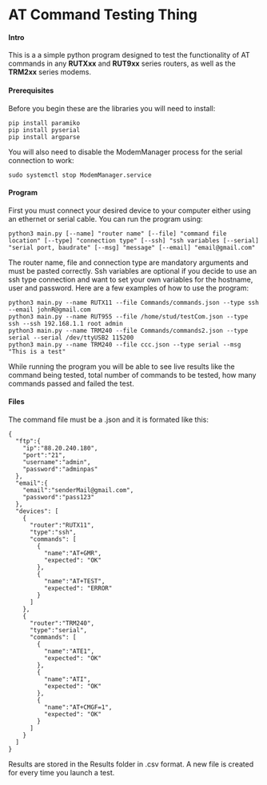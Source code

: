 # AT Command Testing Thing

#### Intro
This is a a simple python program designed to test the functionality of AT commands in any **RUTXxx** and **RUT9xx** series routers, as well as the **TRM2xx** series modems.
#### Prerequisites
Before you begin these are the libraries you will need to install:
```
pip install paramiko
pip install pyserial
pip install argparse
```
You will also need to disable the ModemManager process for the serial connection to work:
```
sudo systemctl stop ModemManager.service
```
#### Program
First you must connect your desired device to your computer either using an ethernet or serial cable. You can run the program using:
```
python3 main.py [--name] "router name" [--file] "command file location" [--type] "connection type" [--ssh] "ssh variables [--serial] "serial port, baudrate" [--msg] "message" [--email] "email@gmail.com"
```
The router name, file and connection type are mandatory arguments and must be pasted correctly. Ssh variables are optional if you decide to use an ssh type connection and want to set your own variables for the hostname, user and password. Here are a few examples of how to use the program:
```
python3 main.py --name RUTX11 --file Commands/commands.json --type ssh --email johnR@gmail.com
python3 main.py --name RUT955 --file /home/stud/testCom.json --type ssh --ssh 192.168.1.1 root admin
python3 main.py --name TRM240 --file Commands/commands2.json --type serial --serial /dev/ttyUSB2 115200
python3 main.py --name TRM240 --file ccc.json --type serial --msg "This is a test"
```
While running the program you will be able to see live results like the command being tested, total number of commands to be tested, how many commands passed and failed the test.
#### Files
The command file must be a .json and it is formated like this:
```
{
  "ftp":{
    "ip":"88.20.240.180",
    "port":"21",
    "username":"admin",
    "password":"adminpas"
  },
  "email":{
    "email":"senderMail@gmail.com",
    "password":"pass123"
  },
  "devices": [
    {
      "router":"RUTX11",
      "type":"ssh",
      "commands": [
        {
          "name":"AT+GMR",
          "expected": "OK"
        },
        {
          "name":"AT+TEST",
          "expected": "ERROR"
        }
      ]
    },
    {
      "router":"TRM240",
      "type":"serial",
      "commands": [
        {
          "name":"ATE1",
          "expected": "OK"
        },
        {
          "name":"ATI",
          "expected": "OK"
        },
        {
          "name":"AT+CMGF=1",
          "expected": "OK"
        }
      ]
    }
  ]
}
```
Results are stored in the Results folder in .csv format. A new file is created for every time you launch a test.
